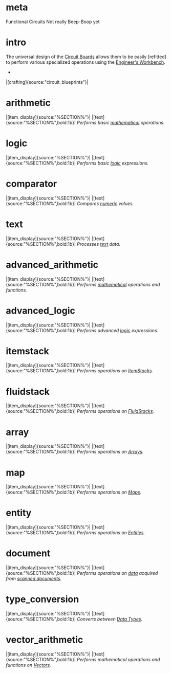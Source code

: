 # meta
Functional Circuits
Not really Beep-Boop yet

# intro
The universal design of the [Circuit Boards](electronic_components) allows them to be easily [refitted] to perform various specialized operations using the [Engineer's Workbench]().

-

|[crafting]{source:"circuit_blueprints"}|

# arithmetic
|[item_display]{source:"%SECTION%"}|
|[text]{source:"%SECTION%",bold:1b}|
*Performs basic [mathematical](data_types#integer) operations.*

# logic
|[item_display]{source:"%SECTION%"}|
|[text]{source:"%SECTION%",bold:1b}|
*Performs basic [logic](data_types#boolean) expressions.*

# comparator
|[item_display]{source:"%SECTION%"}|
|[text]{source:"%SECTION%",bold:1b}|
*Compares [numeric](data_types#integer) values.*

# text
|[item_display]{source:"%SECTION%"}|
|[text]{source:"%SECTION%",bold:1b}|
*Processes [text](data_types#string) data.*

# advanced_arithmetic
|[item_display]{source:"%SECTION%"}|
|[text]{source:"%SECTION%",bold:1b}|
*Performs [mathematical](data_types#integer) operations and functions.*

# advanced_logic
|[item_display]{source:"%SECTION%"}|
|[text]{source:"%SECTION%",bold:1b}|
*Performs advanced [logic](data_types#boolean) expressions.*

# itemstack
|[item_display]{source:"%SECTION%"}|
|[text]{source:"%SECTION%",bold:1b}|
*Performs operations on [ItemStacks](data_types#itemstack).*

# fluidstack
|[item_display]{source:"%SECTION%"}|
|[text]{source:"%SECTION%",bold:1b}|
*Performs operations on [FluidStacks](data_types#fluidstack).*

# array
|[item_display]{source:"%SECTION%"}|
|[text]{source:"%SECTION%",bold:1b}|
*Performs operations on [Arrays](data_types#array).*

# map
|[item_display]{source:"%SECTION%"}|
|[text]{source:"%SECTION%",bold:1b}|
*Performs operations on [Maps](data_types#map).*

# entity
|[item_display]{source:"%SECTION%"}|
|[text]{source:"%SECTION%",bold:1b}|
*Performs operations on [Entities](data_types#entity).*

# document
|[item_display]{source:"%SECTION%"}|
|[text]{source:"%SECTION%",bold:1b}|
*Performs operations on [data](data_types#string) acquired from [scanned documents](scanning_conveyor).*

# type_conversion
|[item_display]{source:"%SECTION%"}|
|[text]{source:"%SECTION%",bold:1b}|
*Converts between [Data Types](data_types).*

# vector_arithmetic
|[item_display]{source:"%SECTION%"}|
|[text]{source:"%SECTION%",bold:1b}|
*Performs mathematical operations and functions on [Vectors](data_types#vector).*